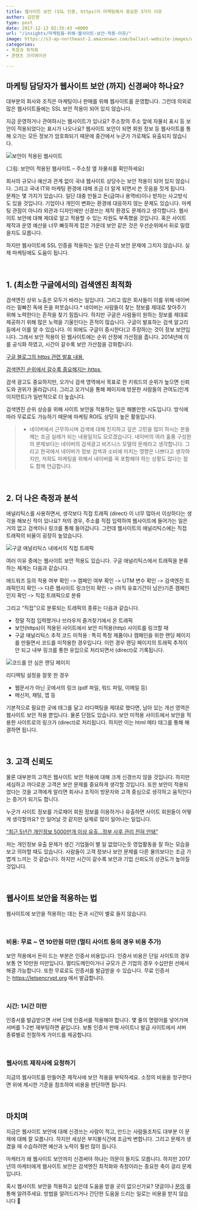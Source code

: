 ```yaml
---
title: 웹사이트 보안 (SSL 인증, https)이 마케팅에서 중요한 3가지 이유
author: 김민영
type: post
date: 2017-12-13 02:35:43 +0000
url: "/insights/마케팅을-위해-웹사이트-보안-적용-이유/"
image: https://s3-ap-northeast-2.amazonaws.com/ballast-website-images/wp-content/uploads/2017/02/15110119/img-3.png
categories:
- 측정과 최적화
- 콘텐츠 크리에이션

---
```

## 마케팅 담당자가 웹사이트 보안 (까지) 신경써야 하나요?

대부분의 회사와 조직은 마케팅이나 판매를 위해 웹사이트를 운영합니다. 그런데 의외로 많은 웹사이트들에는 SSL 보안 적용이 되어 있지 않습니다.

지금 운영하거나 관여하시는 웹사이트가 있나요? 주소창의 주소 앞에 자물쇠 표시 등 보안이 적용되었다는 표시가 나오나요? 웹사이트 보안이 되면 회원 정보 등 웹사이트를 통해 오가는 모든 정보가 암호화되기 때문에 중간에서 누군가 가로채도 유출되지 않습니다.

![보안이 적용된 웹사이트](https://s3-ap-northeast-2.amazonaws.com/ballast-website-images/wp-content/uploads/2017/12/13113056/ssl_site.png "보안이 적용된 웹사이트 – 주소창 옆 자물쇠를 확인하세요")

\(그림: 보안이 적용된 웹사이트 – 주소창 옆 자물쇠를 확인하세요)

회사의 규모나 예산과 관계 없이 국내 웹사이트 상당수는 보안 적용이 되어 있지 않습니다. 그리고 국내 IT와 마케팅 환경에 대해 조금 더 알게 되면서 쓴 웃음을 짓게 됩니다. 문제는 몇 가지가 있습니다. 일단 대충 만들고 돈(급여나 용역비)이나 받자는 사고방식도 있을 것입니다. 기업이나 개인이 변화는 환경에 대응하지 않는 문제도 있습니다. 마케팅 관점이 아니라 외관과 디자인에만 신경쓰는 제작 환경도 문제라고 생각합니다. 웹사이트 보안에 대해 제대로 알고 적용할 수 있는 자원도 부족했을 것입니다. 혹은 사이트 제작과 운영 예산을 너무 빠듯하게 잡은 가운데 보안 같은 것은 우선순위에서 뒤로 밀렸을지도 모릅니다.

하지만 웹사이트에 SSL 인증을 적용하는 일은 단순히 보안 문제에 그치지 않습니다. 실제 마케팅에도 도움이 됩니다.

&nbsp;
## 1. (최소한 구글에서의) 검색엔진 최적화

검색엔진 상위 노출은 모두가 바라는 일입니다. 그리고 많은 회사들이 이를 위해 네이버라는 밑빠진 독에 돈을 퍼붓습니다.\* 네이버는 사람들이 찾는 정보를 제대로 찾아주기 위해 노력한다는 흔적을 찾기 힘듭니다. 하지만 구글은 사람들이 원하는 정보를 제대로 제공하기 위해 많은 노력을 기울인다는 흔적이 많습니다. 구글이 발표하는 검색 알고리듬에서 이를 알 수 있습니다. 이 외에도 구글이 중시한다(고 주장하)는 것이 정보 보안입니다. 그래서 보안 적용이 된 웹사이트에는 순위 산정에 가산점을 줍니다. 2014년에 이를 공식화 하였고, 시간이 갈수록 보안 가산점을 강화합니다.

[구글 블로그의 https 관련 발표 내용 ](https://webmasters.googleblog.com/2014/08/https-as-ranking-signal.html)

[검색엔진 순위에서 갈수록 중요해지는 https ](https://www.sangfroidwebdesign.com/search-engine-optimization-seo/google-https-ranking/)

검색 광고도 중요하지만, 오가닉 검색 영역에서 목표로 한 키워드의 순위가 높으면 신뢰도와 권위가 올라갑니다. 그리고 오가닉을 통해 페이지에 방문한 사람들의 관여도(인게이지먼트)가 일반적으로 더 높습니다.

검색엔진 순위 상승을 위해 사이트 보안을 적용하는 일은 해볼만한 시도입니다. 방식에 따라 무료로도 가능하기 때문에 마케팅 ROI도 상당히 높은 활동입니다.

> * 네이버에서 근무하시며 검색에 대해 진지하고 깊은 고민을 많이 하시는 분들께는 조금 실례가 되는 내용일지도 모르겠습니다. 네이버의 여러 훌륭 구성원의 문제보다는 네이버의 검색광고 비즈니스 모델의 문제라고 생각합니다. 그리고 한국에서 네이버가 정보 검색과 소비에 미치는 영향은 나쁘다고 생각하지만, 저희도 마케팅을 위해서 네이버를 꼭 포함해야 하는 상황도 많다는 점도 함께 언급합니다.

&nbsp;
## 2. 더 나은 측정과 분석

애널리틱스를 사용하면서, 생각보다 직접 트래픽 (direct) 이 너무 많아서 이상하다는 생각을 해보신 적이 있나요? 저의 경우, 주소를 직접 입력하여 웹사이트에 들어가는 일은 거의 없고 검색이나 링크를 통해 들어갑니다. 그런데 웹사이트의 애널리틱스에는 직접 트래픽의 비율이 굉장히 높았습니다.

![구글 애널리틱스 내에서의 직접 트래픽](https://s3-ap-northeast-2.amazonaws.com/ballast-website-images/wp-content/uploads/2017/12/13112803/direct.png "구글 애널리틱스 내에서의 직접 트래픽")

여러 이유 중에는 웹사이트 보안 적용도 있습니다. 구글 애널리틱스에서 트래픽을 분류하는 체계는 다음과 같습니다.

애드워즈 등의 적용 여부 확인 -> 캠페인 여부 확인 -> UTM 변수 확인 -> 검색엔진 트래픽인지 확인 -> 다른 웹사이트 링크인지 확인 -> (아직 유효기간이 남은)기존 캠페인인지 확인 -> 직접 트래픽으로 분류

그리고 “직접”으로 분류되는 트래픽의 종류는 다음과 같습니다.

* 정말 직접 입력했거나 브라우저 즐겨찾기에서 온 트래픽
* 보안(https)이 적용된 사이트에서 보안 미적용(http) 사이트를 링크할 때
* 구글 애널리틱스 추적 코드 미적용 : 특히 특정 제품이나 캠페인을 위한 랜딩 페이지를 만들면서 코드를 미적용한 경우입니다. 이런 경우 랜딩 페이지의 트래픽 추적이 안 되고 내부 링크를 통한 유입으로 처리되면서 (direct)로 기록됩니다.

![코드를 안 심은 랜딩 페이지](https://s3-ap-northeast-2.amazonaws.com/ballast-website-images/wp-content/uploads/2017/12/13112936/humanvsGA.png "마케터의 생각과 구글 애널리틱스의 이해 차이")

리디렉팅 설정을 잘못 한 경우

* 웹문서가 아닌 곳에서의 링크 (pdf 파일, 워드 파일, 이메일 등)
* 메신저, 채팅, 앱 등

기본적으로 필요한 곳에 태그를 달고 리디렉팅을 제대로 했다면, 남아 있는 개선 영역은 웹사이트 보안 적용 뿐입니다. 물론 단점도 있습니다. 보안 미적용 사이트에서 보안을 적용한 사이트로의 링크가 (direct)로 처리됩니다. 하지만 이는 html 메타 태그를 통해 해결하면 됩니다.

&nbsp;
## 3. 고객 신뢰도

물론 대부분의 고객은 웹사이트 보안 적용에 대해 크게 신경쓰지 않을 것입니다. 하지만 세심하고 까다로운 고객은 보안 문제를 중요하게 생각할 것입니다. 또한 보안이 적용되었다는 것을 고객에게 알리면 회사나 조직이 방문자와 고객 중심으로 생각하고 움직인다는 증거가 되기도 합니다.

누군가 사이트 정보를 가로채어 회원 정보를 이용하거나 유출하면 사이트 회원들이 어떻게 생각할까요? 안 일어날 것 같지만 실제로 많이 일어나는 일입니다.

[“최근 5년간 개인정보 5000만개 이상 유출…정부 사후 관리 전혀 안돼”](biz.chosun.com/site/data/html_dir/2017/10/02/2017100200605.html)

저는 개인정보 유출 문제가 생긴 기업들이 별 일 없었다는듯 영업활동을 잘 하는 모습을 보고 의아할 때도 있습니다. 사람들이 고객 정보나 보안 문제를 다른 물의보다는 조금 가볍게 느끼는 것 같습니다. 하지만 시간이 갈수록 보안과 기업 신뢰도의 상관도가 높아질 것입니다.

&nbsp;
## 웹사이트 보안을 적용하는 법

웹사이트에 보안을 적용하는 데는 돈과 시간이 별로 들지 않습니다.

&nbsp;
### 비용: 무료 \~ 연 10만원 미만 (멀티 사이트 등의 경우 비용 추가)

보안 적용에서 돈이 드는 부분은 인증서 비용입니다. 인증서 비용은 단일 사이트의 경우 보통 연 10만원 미만입니다. 멀티도메인이거나 규모가 큰 기업의 경우 수십만원 선에서 해결 가능합니다. 또한 무료로도 인증서를 발급받을 수 있습니다. 무료 인증서는 https://letsencrypt.org 에서 발급합니다.

&nbsp;
### 시간: 1시간 미만

인증서를 발급받으면 서버 단에 인증서를 적용해야 합니다. 몇 줄의 명령어를 넣어가며 서버를 1-2번 재부팅하면 끝입니다. 보통 인증서 판매 사이트나 발급 사이트에서 서버 종류별로 친절하게 가이드를 제공합니다.

&nbsp;
### 웹사이트 제작사에 요청하기

지금의 웹사이트를 만들어준 제작사에 보안 적용을 부탁하세요. 소정의 비용을 청구한다면 위에 제시한 기준을 참조하여 비용을 판단하면 됩니다.

&nbsp;
## 마치며

지금은 웹사이트 보안에 대해 신경쓰는 사람이 적고, 만드는 사람들조차도 대부분 이 문제에 대해 잘 모릅니다. 하지만 세상은 부지불식간에 조금씩 변합니다. 그리고 문제가 생겼을 때 수습하려면 예산과 노력이 훨씬 많이 듭니다.

마케터가 왜 웹사이트 보안까지 신경써야 하냐는 의문이 들지도 모릅니다. 하지만 2017년의 마케터에게 웹사이트 보안은 검색엔진 최적화와 측정이라는 중요한 축이 걸리 문제입니다.

혹시 웹사이트 보안을 적용하고 싶은데 도움을 받을 곳이 없으신가요? 댓글이나 [문의](/contact) 를 통해 알려주세요. 방법을 알려드리거나 간단한 도움을 드리는 일로는 비용을 받지 않습니다 🙂